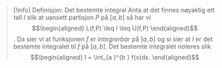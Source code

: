 > [!info] Definisjon: Det bestemte integral
> Anta at det finnes nøyaktig ett tall $I$ slik at uansett partisjon $P$ på $[a,b]$ så har vi
> $$\begin{aligned} L(f,P) \leq I \leq U(f,P)  \end{aligned}$$.
> Da sier vi at funksjonen $f$ er *integrerbar* på $[a,b]$ og si sier at $I$ er det bestemte integralet til $f$ på $[a,b]$. Det bestemte integralet noteres slik
> $$\begin{aligned} I = \int_{a }^{b } f(x)dx.  \end{aligned}$$

